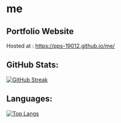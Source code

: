 # me
## Portfolio Website
Hosted at : https://pps-19012.github.io/me/

## GitHub Stats:
[![GitHub Streak](https://github-readme-streak-stats.herokuapp.com?user=pps-19012&theme=tokyonight&hide_border=true&date_format=M%20j%5B%2C%20Y%5D)](https://git.io/streak-stats)

## Languages:
[![Top Langs](https://github-readme-stats.vercel.app/api/top-langs/?username=pps-19012&theme=tokyonight&langs_count=10&hide_border=true)](https://github.com/anuraghazra/github-readme-stats)
